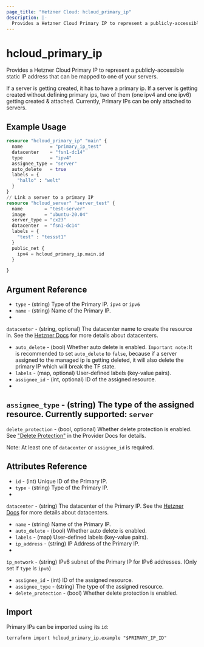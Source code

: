 ```yaml
---
page_title: "Hetzner Cloud: hcloud_primary_ip"
description: |-
  Provides a Hetzner Cloud Primary IP to represent a publicly-accessible static IP address that can be mapped to one of your servers.
---
```


# hcloud_primary_ip

Provides a Hetzner Cloud Primary IP to represent a publicly-accessible static IP address that can be mapped to one of your servers.

If a server is getting created, it has to have a primary ip. If a server is getting created without defining primary ips, two of them (one ipv4 and one ipv6) getting created & attached.
Currently, Primary IPs can be only attached to servers.

## Example Usage

```terraform
resource "hcloud_primary_ip" "main" {
  name          = "primary_ip_test"
  datacenter    = "fsn1-dc14"
  type          = "ipv4"
  assignee_type = "server"
  auto_delete   = true
  labels = {
    "hallo" : "welt"
  }
}
// Link a server to a primary IP
resource "hcloud_server" "server_test" {
  name        = "test-server"
  image       = "ubuntu-20.04"
  server_type = "cx23"
  datacenter  = "fsn1-dc14"
  labels = {
    "test" : "tessst1"
  }
  public_net {
    ipv4 = hcloud_primary_ip.main.id
  }

}
```

## Argument Reference

- `type` - (string) Type of the Primary IP. `ipv4` or `ipv6`
- `name` - (string) Name of the Primary IP.
-
`datacenter` - (string, optional) The datacenter name to create the resource in. See the [Hetzner Docs](https://docs.hetzner.com/cloud/general/locations/#what-datacenters-are-there) for more details about datacenters.
- `auto_delete` - (bool) Whether auto delete is enabled.
  `Important note:`It is recommended to set `auto_delete` to
  `false`, because if a server assigned to the managed ip is getting deleted, it will also delete the primary IP which will break the TF state.
- `labels` - (map, optional) User-defined labels (key-value pairs).
- `assignee_id` - (int, optional) ID of the assigned resource.
-
`assignee_type` - (string) The type of the assigned resource. Currently supported:
`server`
-
`delete_protection` - (bool, optional) Whether delete protection is enabled. See ["Delete Protection"](../index.html.markdown#delete-protection) in the Provider Docs for details.

Note: At least one of `datacenter` or `assignee_id` is required.

## Attributes Reference

- `id` - (int) Unique ID of the Primary IP.
- `type` - (string) Type of the Primary IP.
-
`datacenter` - (string) The datacenter of the Primary IP. See the [Hetzner Docs](https://docs.hetzner.com/cloud/general/locations/#what-datacenters-are-there) for more details about datacenters.
- `name` - (string) Name of the Primary IP.
- `auto_delete` - (bool) Whether auto delete is enabled.
- `labels` - (map) User-defined labels (key-value pairs).
- `ip_address` - (string) IP Address of the Primary IP.
-
`ip_network` - (string) IPv6 subnet of the Primary IP for IPv6 addresses. (Only set if
`type` is `ipv6`)
- `assignee_id` - (int) ID of the assigned resource.
- `assignee_type` - (string) The type of the assigned resource.
- `delete_protection` - (bool) Whether delete protection is enabled.

## Import

Primary IPs can be imported using its `id`:

```shell
terraform import hcloud_primary_ip.example "$PRIMARY_IP_ID"
```
